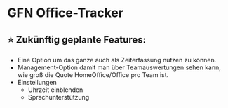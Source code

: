 # GFN Office-Tracker

## ⭐ Zukünftig geplante Features:
- Eine Option um das ganze auch als Zeiterfassung nutzen zu können.
- Management-Option damit man über Teamauswertungen sehen kann, wie groß die Quote HomeOffice/Office pro Team ist.
- Einstellungen
  - Uhrzeit einblenden
  - Sprachunterstützung

